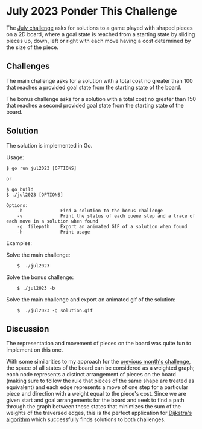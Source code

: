 # July 2023 Ponder This Challenge
The [July challenge](https://research.ibm.com/haifa/ponderthis/challenges/July2023.html) asks for solutions to a game played with shaped pieces on a 2D board, where a goal state is reached from a starting state by sliding pieces up, down, left or right with each move having a cost determined by the size of the piece.

## Challenges

The main challenge asks for a solution with a total cost no greater than 100 that reaches a provided goal state from the starting state of the board.

The bonus challenge asks for a solution with a total cost no greater than 150 that reaches a second provided goal state from the starting state of the board.

## Solution
The solution is implemented in Go.

Usage:
	
	$ go run jul2023 [OPTIONS]
	
	or
	
	$ go build
	$ ./jul2023 [OPTIONS]
	
	Options:
		-b				Find a solution to the bonus challenge
		-v				Print the status of each queue step and a trace of each move in a solution when found
		-g	filepath	Export an animated GIF of a solution when found
		-h				Print usage

Examples:

Solve the main challenge:

		$  ./jul2023

Solve the bonus challenge:

		$ ./jul2023 -b
		
Solve the main challenge and export an animated gif of the solution:

		$  ./jul2023 -g solution.gif

## Discussion

The representation and movement of pieces on the board was quite fun to implement on this one.

With some similarities to my approach for the [previous month's challenge](../06/), the space of all states of the board can be considered as a weighted graph; each node represents a distinct arrangement of pieces on the board (making sure to follow the rule that pieces of the same shape are treated as equivalent) and each edge represents a move of one step for a particular piece and direction with a weight equal to the piece's cost. Since we are given start and goal arrangements for the board and seek to find a path through the graph between these states that minimizes the sum of the weights of the traversed edges, this is the perfect application for [Dijkstra's algorithm](https://en.wikipedia.org/wiki/Dijkstra%27s_algorithm) which successfully finds solutions to both challenges.